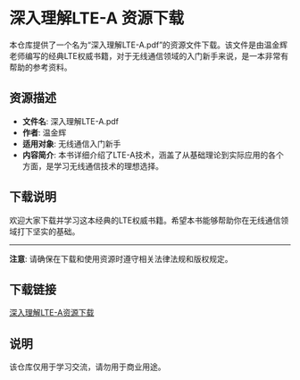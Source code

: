 # 深入理解LTE-A 资源下载

本仓库提供了一个名为“深入理解LTE-A.pdf”的资源文件下载。该文件是由温金辉老师编写的经典LTE权威书籍，对于无线通信领域的入门新手来说，是一本非常有帮助的参考资料。

## 资源描述

- **文件名**: 深入理解LTE-A.pdf
- **作者**: 温金辉
- **适用对象**: 无线通信入门新手
- **内容简介**: 本书详细介绍了LTE-A技术，涵盖了从基础理论到实际应用的各个方面，是学习无线通信技术的理想选择。

## 下载说明

欢迎大家下载并学习这本经典的LTE权威书籍。希望本书能够帮助你在无线通信领域打下坚实的基础。

---

**注意**: 请确保在下载和使用资源时遵守相关法律法规和版权规定。

## 下载链接
[深入理解LTE-A资源下载](https://pan.quark.cn/s/de8d6d838e19)

## 说明

该仓库仅用于学习交流，请勿用于商业用途。

